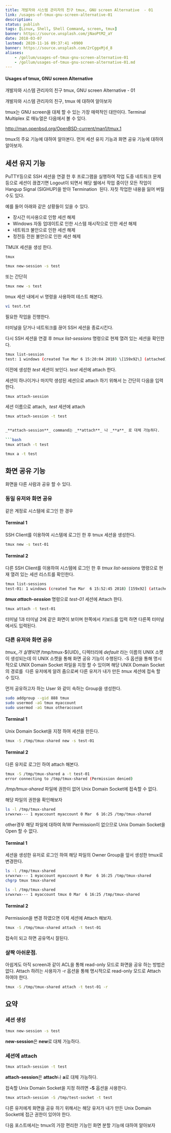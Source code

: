 ```yaml
---
title: 개발자와 시스템 관리자의 친구 tmux, GNU screen Alternative  - 01
link: /usages-of-tmux-gnu-screen-alternative-01
description: 
status: publish
tags: [Linux, Shell, Shell Command, screen, tmux]
banner: https://source.unsplash.com/jNaoPtM2_aY
date: 2018-03-07
lastmod: 2020-11-16 09:37:41 +0900
banner: https://source.unsplash.com/2rCggxMjd_8
aliases:
    - /gollum/usages-of-tmux-gnu-screen-alternative-01
    - /gollum/usages-of-tmux-gnu-screen-alternative-01.md
---
```


#### Usages of tmux, GNU screen Alternative
개발자와 시스템 관리자의 친구 tmux, GNU screen Alternative  - 01



개발자와 시스템 관리자의 친구, tmux 에 대하여 알아보자 

tmux는 GNU screen을 대체 할 수 있는 가장 매력적인 대안이다. Terminal Multiplex 로 매뉴얼은 다음에서 볼 수 있다.

<http://man.openbsd.org/OpenBSD-current/man1/tmux.1>

tmux의 주요 기능에 대하여 알아본다. 먼저 세션 유지 기능과 화면 공유 기능에 대하여 알아보자.

<!--more-->

## 세션 유지 기능

PuTTY등으로 SSH 세션을 연결 한 후 프로그램을 실행하여 작업 도중 네트워크 문제 등으로 세션이 끊겼기면 Logout이 되면서 해당 쉘에서 작업 중이던 모든 작업이 Hangup Signal (SIGHUP)을 받아 Termination  된다. 자칫 작업한 내용을 잃어 버릴 수도 있다. 

예를 들어 아래와 같은 상황들이 있을 수 있다. 

  * 장시간 미사용으로 인항 세션 해제
  * Windows 자동 업데이트로 인한 시스템 재시작으로 인한 세션 해제
  * 네트워크 불안으로 인한 세션 해제
  * 정전등 전원 불안으로 인한 세션 해제

<!--more-->

TMUX 세션을 생성 한다.
    
```bash
tmux
``` 
    
```bash    
tmux new-session -s test
```
    

또는 간단히 
    
```bash    
tmux new -s test
```

tmux 세션 내에서 vi 명령을 사용하여 테스트 해본다. 
    
```bash    
vi test.txt
```
    

필요한 작업을 진행한다. 

터미널을 닫거나 네트워크를 끊어 SSH 세션을 종료시킨다. 

다시 SSH 세션을 연결 후 _tmux list-sessions_ 명령으로 현제 열려 있는 세션을 확인한다. 
    
```bash    
tmux list-session
test: 1 windows (created Tue Mar 6 15:20:04 2018) \[159x92\] (attached)
```
    

이전에 생성한 _test_ 세션이 보인다. _test_ 세션에 attach 한다. 

세션이 하나이거나 마지막 생성된 세션으로 attach 하기 위해서 는 간단히 다음을 입력한다. 
    
```bash    
tmux attach-session
```
    

세션 이름으로 attach,  _test_ 세션에 attach 
    
```bash    
tmux attach-session -t test
    

_**attach-session**_ command는 _**attach**_ 나 _**a**_ 로 대체 가능하다. 
    
```bash    
tmux attach -t test
```
    
    
```bash    
tmux a -t test
```
    

## 화면 공유 기능

화면을 다른 사람과 공유 할 수 있다. 

### 동일 유저와 화면 공유

같은 계정로 시스템에 로그인 한 경우 

#### Terminal 1

SSH Client를 이용하여 시스템에 로그인 한 후 tmux 세션을 생성한다. 
    
```bash    
tmux new -s test-01
```
    

#### Terminal 2

다른 SSH Client를 이용하여 시스템에 로그인 한 후 _tmux list-sessions_ 명령으로 현재 열려 있는 세션 리스트를 확인한다. 
    
```bash    
tmux list-sessions
test-01: 1 windows (created Tue Mar  6 15:52:45 2018) [159x92] (attached)
```
    

_**tmux attach-session**_ 명령으로 _test-01_ 세션에 Attach 한다. 
    
```bash    
tmux attach -t test-01
```
    

터미널 1과 터미널 2에 같은 화면이 보이며 한쪽에서 키보드를 입력 하면 다른쪽 터미널에서도 입력된다. 

### 다른 유저와 화면 공유

_tmux_가 실행되면_ /tmp/tmux-${UID}_ 디렉터리에 _default_ 라는 이름의 UNIX 소켓이 생성되는데 이 UNIX 소켓을 통해 화면 공유 기능이 수행된다. -S 옵션을 통해 명시적으로 UNIX Domain Socket 파일을 지정 할 수 있이며 해당 UNIX Domain Socket 의 경로를  다른 유저에게 알려 줌으로써 다른 유저가 내가 만든 _tmux_ 세션에 접속 할 수 있다. 

먼저 공유하고자 하는 User 와 같이 속하는 Group을 생성한다. 
    
```bash    
sudo addgroup --gid 888 tmux
sudo usermod -aG tmux myaccount
sudo usermod -aG tmux otheraccount
```
    

#### Terminal 1

Unix Domain Socket을 지정 하여 세션을 만든다. 
    
```bash    
tmux -S /tmp/tmux-shared new -s test-01
```
    

#### Terminal 2

다른 유저로 로그인 하여 attach 해본다. 
    
```bash    
tmux -S /tmp/tmux-shared a -t test-01
error connecting to /tmp/tmux-shared (Permission denied)
```
    

_/tmp/tmux-shared_ 파일에 권한이 없어 Unix Domain Socket에 접속할 수 없다. 

해당 파일의 권한을 확인해보자 
    
```bash    
ls -l /tmp/tmux-shared 
srwxrwx--- 1 myaccount myaccount 0 Mar  6 16:25 /tmp/tmux-shared
```
    

other경우 해당 파일에 대하여 R/W Permission이 없으므로 Unix Domain Socket을 Open 할 수 없다. 

#### Terminal 1

세션을 생성한 유저로 로그인 하여 해당 파일의 Owner Group을 앞서 생성한 tmux로 변경한다. 
    
```bash    
ls -l /tmp/tmux-shared 
srwxrwx--- 1 myaccount myaccount 0 Mar  6 16:25 /tmp/tmux-shared
chgrp tmux tmux-shared
```

```bash
ls -l /tmp/tmux-shared 
srwxrwx--- 1 myaccount tmux 0 Mar  6 16:25 /tmp/tmux-shared
```
    

#### Terminal 2

Permission을 변경 하였으면 이제 세션에 Attach 해보자.

```bash
tmux -S /tmp/tmux-shared attach -t test-01
```

접속이 되고 하면 공유역시 잘된다.

### 살짝 아쉬운점.
아쉽게도 아직 screen과 같이 ACL을 통해 read-only 모드로 화면을 공유 하는 방법은 없다. Attach 하려는 사용자가 -r 옵션을 통해 명시적으로 read-only 모드로 Attach 하여야 한다.

```bash
tmux -S /tmp/tmux-shared attach -t test-01 -r
```

## 요약
### 세션 생성
```bash
tmux new-session -s test
```

**new-session**은 **new**로 대체 가능하다.

### 세션에 attach
```bash
tmux attach-session -t test
```
**attach-session**은 **attach**나 **a**로 대체 가능하다.

접속할 Unix Domain Socket을 지정 하려면 **-S** 옵션을 사용한다.

```bash
tmux attach-session -S /tmp/test-socket -t test
```

다른 유저에게 화면을 공유 하기 위해서는 해당 유저가 내가 만든 Unix Domain Socket에 접근 권한이 있어야 한다.

다음 포스트에서는 tmux의 가장 편리한 기능인 화면 분할 기능에 대하여 알아보자
